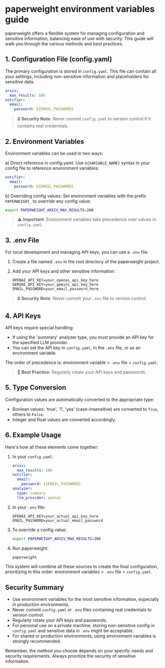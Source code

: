 # paperweight environment variables guide

paperweight offers a flexible system for managing configuration and sensitive information, balancing ease of use with security. This guide will walk you through the various methods and best practices.

## 1. Configuration File (config.yaml)

The primary configuration is stored in `config.yaml`. This file can contain all your settings, including non-sensitive information and placeholders for sensitive data.

```yaml
arxiv:
  max_results: 100
notifier:
  email:
    password: ${EMAIL_PASSWORD}
```

> 🔒 **Security Note**: Never commit `config.yaml` to version control if it contains real credentials.

## 2. Environment Variables

Environment variables can be used in two ways:

a) Direct reference in config.yaml:
   Use `${VARIABLE_NAME}` syntax in your config file to reference environment variables:

   ```yaml
   notifier:
     email:
       password: ${EMAIL_PASSWORD}
   ```

b) Overriding config values:
   Set environment variables with the prefix `PAPERWEIGHT_` to override any config value:

   ```bash
   export PAPERWEIGHT_ARXIV_MAX_RESULTS=200
   ```

> ⚠️ **Important**: Environment variables take precedence over values in `config.yaml`.

## 3. .env File

For local development and managing API keys, you can use a `.env` file:

1. Create a file named `.env` in the root directory of the paperweight project.
2. Add your API keys and other sensitive information:

   ```
   OPENAI_API_KEY=your_openai_api_key_here
   GEMINI_API_KEY=your_gemini_api_key_here
   EMAIL_PASSWORD=your_email_password_here
   ```

> 🔒 **Security Note**: Never commit your `.env` file to version control.

## 4. API Keys

API keys require special handling:

- If using the 'summary' analyzer type, you must provide an API key for the specified LLM provider.
- You can set the API key in `config.yaml`, in the `.env` file, or as an environment variable.

The order of precedence is: environment variable > `.env` file > `config.yaml`.

> 🔄 **Best Practice**: Regularly rotate your API keys and passwords.

## 5. Type Conversion

Configuration values are automatically converted to the appropriate type:

- Boolean values: 'true', '1', 'yes' (case-insensitive) are converted to `True`, others to `False`.
- Integer and float values are converted accordingly.

## 6. Example Usage

Here's how all these elements come together:

1. In your `config.yaml`:
   ```yaml
   arxiv:
     max_results: 100
   notifier:
     email:
       password: ${EMAIL_PASSWORD}
   analyzer:
     type: summary
     llm_provider: openai
   ```

2. In your `.env` file:
   ```
   OPENAI_API_KEY=your_actual_api_key_here
   EMAIL_PASSWORD=your_actual_email_password
   ```

3. To override a config value:
   ```bash
   export PAPERWEIGHT_ARXIV_MAX_RESULTS=200
   ```

4. Run paperweight:
   ```bash
   paperweight
   ```

This system will combine all these sources to create the final configuration, prioritizing in this order: environment variables > `.env` file > `config.yaml`.

## Security Summary

- Use environment variables for the most sensitive information, especially in production environments.
- Never commit `config.yaml` or `.env` files containing real credentials to version control.
- Regularly rotate your API keys and passwords.
- For personal use on a private machine, storing non-sensitive config in `config.yaml` and sensitive data in `.env` might be acceptable.
- For shared or production environments, using environment variables is strongly recommended.

Remember, the method you choose depends on your specific needs and security requirements. Always prioritize the security of sensitive information.